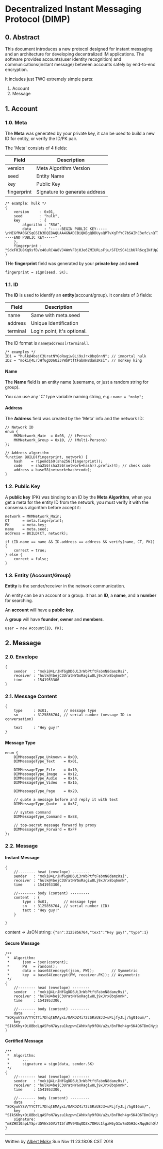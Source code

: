 # Decentralized Instant Messaging Protocol (DIMP)

## 0. Abstract
This document introduces a new protocol designed for instant messaging and an architecture for developing decentralized IM applications. The software provides accounts(user identity recognition) and communications(instant message) between accounts safely by end-to-end encryption.

It includes just TWO extremely simple parts:

1. Account
2. Message

## 1. Account

### 1.0. Meta
The **Meta** was generated by your private key,
it can be used to build a new ID for entity, or verify the ID/PK pair.

The 'Meta' consists of 4 fields:

| Field       | Description                   |
| ----------- | ----------------------------- |
| version     | Meta Algorithm Version        |
| seed        | Entity Name                   |
| key         | Public Key                    |
| fingerprint | Signature to generate address |

```
/* example: hulk */
{
    version     : 0x01,
    seed        : "hulk",
    key         : {
        algorithm : "RSA",
        data      : "-----BEGIN PUBLIC KEY-----\nMIGfMA0GCSqGSIb3DQEBAQUAA4GNADCBiQKBgQDBUyaQPTvXgTfYC7bSAIhC3efc\nQT7HEX9PzJXQs9XeuxY4iBBBnrUPkJhOvwHrnAErBnM6tm9I45htcTeVOsi/qRbs\nXpQ6u7JuBayxgVp2vU0xUWDKLTlE9VT3F/OgT1xGuXnMO5TJnt/HjlbASToGUxBa\nrMWCrjQJX2UitMaU+wIDAQAB\n-----END PUBLIC KEY-----"
    },
    fingerprint : "SdxF0IU8Kq9sfD/x46uRC4W8VJ4WmVF8j0Je6ZMIURLoFju/SFEtSC41ibU7R6cgINfUpZ4QCfVpo0+rHwlXBNeyZS5vqf1+fvMuISucRWGjmFmusTAqtqN0RCDvhdkeaxuQyMJKAGlzkcm5CXeqWyijDOQOZyf2pGJlfs18e2c="
}
```

THe **fingerprint** field was generated by your **private key** and **seed**:

````
fingerprint = sign(seed, SK);
````

### 1.1. ID
The **ID** is used to identify an **entity**(account/group). It consists of 3 fields:

| Field       | Description                   |
| ----------- | ----------------------------- |
| name        | Same with meta.seed           |
| address     | Unique Identification         |
| terminal    | Login point, it's optional.   |

The ID format is ```name@address[/terminal]```.

```
/* examples */
ID1 = "hulk@4bejC3UratNYGoRagiw8Lj9xJrx8bq6nnN"; // immortal hulk
ID2 = "moki@4LrJHfGgDD6Ui3rWbPtftFabmN8damzRsi"; // monkey king
```

#### Name
The **Name** field is an entity name (username, or just a random string for group).

You can use any 'C' type variable naming string, e.g.: ```name = "moky";```

#### Address
The **Address** field was created by the 'Meta' info and the network ID:

````
// Network ID
enum {
    MKMNetwork_Main  = 0x08, // (Person)
    MKMNetwork_Group = 0x10, // (Multi-Persons)
};

// Address algorithm
function BUILD(fingerprint, network) {
    hash    = ripemd160(sha256(fingerprint));
    code    = sha256(sha256(network+hash)).prefix(4); // check code
    address = base58(network+hash+code);
}
````

### 1.2. Public Key
A **public key** (PK) was binding to an ID by the __Meta Algorithm__,
when you get a meta for the entity ID from the network,
you must verify it with the consensus algorithm before accept it:

```
network = MKMNetwork_Main;
CT      = meta.fingerprint;
PK      = meta.key;
name    = meta.seed;
address = BUILD(CT, network);

if (ID.name == name && ID.address == address && verify(name, CT, PK)) {
    correct = true;
} else {
    correct = false;
}
```

### 1.3. Entity (Account/Group)
**Entity** is the sender/receiver in the network communication.

An entity can be an account or a group. It has an **ID**, a **name**, and a **number** for searching.

An **account** will have a **public key**.

A **group** will have **founder**, **owner** and **members**.

```
user = new Account(ID, PK);
```

## 2. Message

### 2.0. Envelope

```
{
    sender   : "moki@4LrJHfGgDD6Ui3rWbPtftFabmN8damzRsi",
    receiver : "hulk@4bejC3UratNYGoRagiw8Lj9xJrx8bq6nnN",
    time     : 1541953306
}
```

### 2.1. Message Content

````
{
    type     : 0x01,       // message type
    sn       : 3125856764, // serial number (message ID in conversation)
    
    text     : "Hey guy!"
}
````

#### Message Type

````
enum {
    DIMMessageType_Unknown = 0x00,
    DIMMessageType_Text    = 0x01,
    
    DIMMessageType_File    = 0x10,
    DIMMessageType_Image   = 0x12,
    DIMMessageType_Audio   = 0x14,
    DIMMessageType_Video   = 0x16,
    
    DIMMessageType_Page    = 0x20,
    
    // quote a message before and reply it with text
    DIMMessageType_Quote   = 0x37,
    
    // system command
    DIMMessageType_Command = 0x88,
    
    // top-secret message forward by proxy
    DIMMessageType_Forward = 0xFF
};
````

### 2.2. Message

#### Instant Message

````
{
    //-------- head (envelope) --------
    sender   : "moki@4LrJHfGgDD6Ui3rWbPtftFabmN8damzRsi",
    receiver : "hulk@4bejC3UratNYGoRagiw8Lj9xJrx8bq6nnN",
    time     : 1541953306,
    
    //-------- body (content) ---------
    content  : {
        type : 0x01,       // message type
        sn   : 3125856764, // serial number (ID)
        text : "Hey guy!"
    }
    
}
````

content -> JsON string: ```{"sn":3125856764,"text":"Hey guy!","type":1}```

#### Secure Message

```
/**
 *  Algorithm:
 *      json = json(content);
 *      PW   = random();
 *      data = base64(encrpyt(json, PW));        // Symmetric
 *      key  = base64(encrypt(PW, receiver.PK)); // Asymmetric
 */
{
    //-------- head (envelope) --------
    sender   : "moki@4LrJHfGgDD6Ui3rWbPtftFabmN8damzRsi",
    receiver : "hulk@4bejC3UratNYGoRagiw8Lj9xJrx8bq6nnN",
    time     : 1541953306,
    
    //-------- body (content) ---------
    data     : "8QKyokYSV/YYCTTi7DhqtEMAyxL/OAKDZ4i72zSRaU8J3+uPLjfyJLj/hg016um/",
    key      : "SIkSKhy+Di8BbdLqASPoN7Wyzu1kzpwnIAhHxRy9fON/a2s/BnFRoh4g+5K4Q6TDmCNyjx6mkyaekzCfXU6WmilvVjpInYbORX4qTO6tM+XNXaaLEesBaVTg84FyFh6+onqX/I26kmlxmRAv7RibGdRsqMiKoFA0oFnm3CJTJWE="
}
```

#### Certified Message

```
/**
 *  Algorithm:
 *      ...
 *      signature = sign(data, sender.SK)
 */
{
    //-------- head (envelope) --------
    sender   : "moki@4LrJHfGgDD6Ui3rWbPtftFabmN8damzRsi",
    receiver : "hulk@4bejC3UratNYGoRagiw8Lj9xJrx8bq6nnN",
    time     : 1541953306,
    
    //-------- body (content) ---------
    data     : "8QKyokYSV/YYCTTi7DhqtEMAyxL/OAKDZ4i72zSRaU8J3+uPLjfyJLj/hg016um/",
    key      : "SIkSKhy+Di8BbdLqASPoN7Wyzu1kzpwnIAhHxRy9fON/a2s/BnFRoh4g+5K4Q6TDmCNyjx6mkyaekzCfXU6WmilvVjpInYbORX4qTO6tM+XNXaaLEesBaVTg84FyFh6+onqX/I26kmlxmRAv7RibGdRsqMiKoFA0oFnm3CJTJWE=",
    signature: "m8ZHX10apLYSprdGVWx5OVzT15fdMV9NSqODZx7OHUc1lgaH6yGIw7mD5H3oxNqqBdhQlVxdU/69yRxemdSttH42vjWt36WW1UGNae5Gi7fHy/pGBZgQbf1WnpPX6HXwN2g7v5kvFLnnncCtPMIUFRj2AJMj4kkn0waIldwKYOI="
}
```


---
Written by [Albert Moky](http://moky.github.com/) Sun Nov 11 23:18:08 CST 2018
